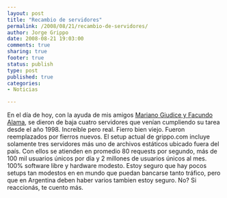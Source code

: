 ```yaml
--- 
layout: post
title: "Recambio de servidores"
permalink: /2008/08/21/recambio-de-servidores/
author: Jorge Grippo
date: 2008-08-21 19:03:00
comments: true
sharing: true
footer: true
status: publish
type: post
published: true
categories: 
- Noticias

---
```

<!-- 62 -->
En el día de hoy, con la ayuda de mis amigos <a href="http://www.giganet.com.ar">Mariano Giudice y Facundo Alama</a>, se dieron de baja cuatro servidores que venían cumpliendo su tarea desde el año 1998. Increíble pero real. Fierro bien viejo. Fueron reemplazados por fierros nuevos. El setup actual de grippo.com incluye solamente tres servidores más uno de archivos estáticos ubicado fuera del país. Con ellos se atienden en promedio 80 requests por segundo, más de 100 mil usuarios únicos por día y 2 millones de usuarios únicos al mes. 100% software libre y hardware modesto. Estoy seguro que hay pocos setups tan modestos en en mundo que puedan bancarse tanto tráfico, pero que en Argentina deben haber varios tambien estoy seguro. No? Si reaccionás, te cuento más.

